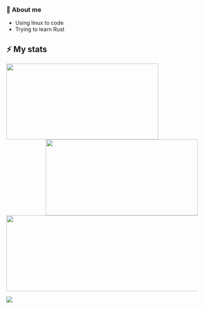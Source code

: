
### 🔭 About me
- Using linux to code
- Trying to learn Rust


## ⚡ My stats
<p align="center">
  <img align="left" width="400rem" height="200rem" src="https://github-readme-stats.vercel.app/api?username=Angxddeep&show_icons=true&locale=en&theme=nightowl"/>
  <img align="right" width="400rem" height="200rem" src="https://github-readme-streak-stats.herokuapp.com/?user=Angxddeep&theme=nightowl"/>
  <img align="center" width="600rem" height="200rem"src="https://github-readme-stats.vercel.app/api/top-langs/?username=Angxddeep&layout=compact&card_width=600rem&hide_border=true&theme=nightowl"//>
</p>

![](https://komarev.com/ghpvc/?username=Angxddeep&color=blue)

